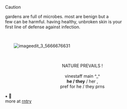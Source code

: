 > [!CAUTION]
> gardens are full of microbes. most are benign but a<br>
few can be harmful. having healthy, unbroken skin is your <br>
first line of defense against infection.
 <br>
 
 ⠀  ⠀  ![imageedit_3_5666676631](https://github.com/VlNESTAFF/VlNESTAFF/assets/156320466/80087314-4265-4e05-892d-7fec1fa323d7)
<br><br><br>
<p align="center"> 
NATURE PREVAILS !
<br><br>  vinestaff main ^_^
<br> <b>he / they</b> / her , <br>pref for he / they prns</p>

⁕ 🌸 <br>more at [rntry](https://rentry.co/V1NEZTAFF)
